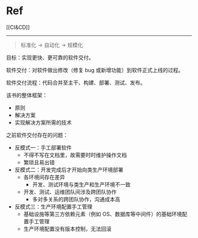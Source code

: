 # Ref

[[CI&CD]]

---

> 标准化 -> 自动化 -> 规模化

目标：实现更快、更可靠的软件交付。

软件交付：对软件做出修改（修复 bug 或新增功能）到软件正式上线的过程。

软件交付流程：代码合并至主干、构建、部署、测试、发布。

该书的整体框架：

- 原则
- 解决方案
- 实现解决方案所需的技术

之前软件交付存在的问题：

- 反模式一：手工部署软件
	- 不得不写在文档里，故需要时时维护操作文档
	- 繁琐且易出错
- 反模式二：开发完成后才开始向类生产环境部署
	- 各环境间存在差异
		- 开发、测试环境与类生产和生产环境不一致
	- 开发、测试、运维团队间涉及跨团队协作
		- 多对多关系的跨团队协作，沟通成本高
- 反模式三：生产环境配置手工管理
	- 基础设施等第三方依赖元素（例如 OS、数据库等中间件）的基础环境配置手工管理
	- 生产环境配置没有版本控制，无法回滚
